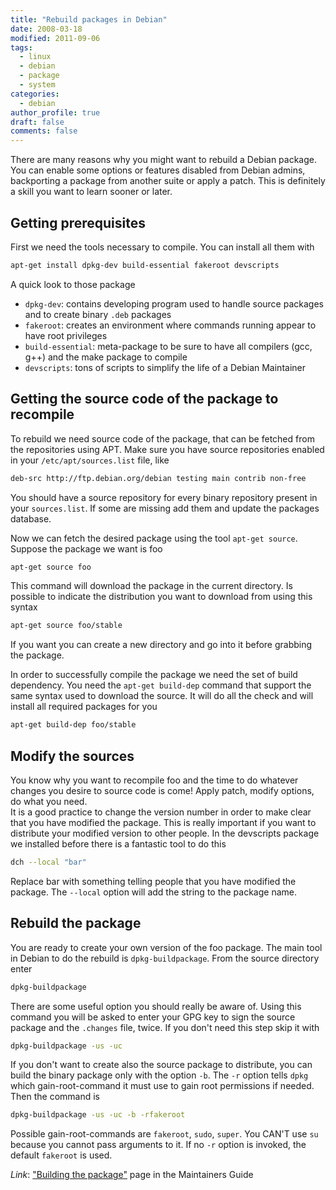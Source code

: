 ```yaml
---
title: "Rebuild packages in Debian"
date: 2008-03-18
modified: 2011-09-06
tags:
  - linux
  - debian
  - package
  - system
categories:
  - debian
author_profile: true
draft: false
comments: false
---
```


There are many reasons why you might want to rebuild a Debian package. You can enable some options or features disabled from Debian admins, backporting a package from another suite or apply a patch. This is definitely a skill you want to learn sooner or later.

## Getting prerequisites

First we need the tools necessary to compile. You can install all them with

```bash
apt-get install dpkg-dev build-essential fakeroot devscripts
```

A quick look to those package

* `dpkg-dev`: contains developing program used to handle source packages and to create binary `.deb` packages
* `fakeroot`: creates an environment where commands running appear to have root privileges
* `build-essential`: meta-package to be sure to have all compilers (gcc, g++) and the make package to compile
* `devscripts`: tons of scripts to simplify the life of a Debian Maintainer

## Getting the source code of the package to recompile

To rebuild we need source code of the package, that can be fetched from the repositories using APT. Make sure you have source repositories enabled in your `/etc/apt/sources.list` file, like

```bash
deb-src http://ftp.debian.org/debian testing main contrib non-free
```

You should have a source repository for every binary repository present in your `sources.list`. If some are missing add them and update the packages database.

Now we can fetch the desired package using the tool `apt-get source`. Suppose the package we want is foo

```bash
apt-get source foo
```

This command will download the package in the current directory. Is possible to indicate the distribution you want to download from using this syntax

```bash
apt-get source foo/stable
```

If you want you can create a new directory and go into it before grabbing the package.

In order to successfully compile the package we need the set of build dependency. You need the `apt-get build-dep` command that support the same syntax used to download the source. It will do all the check and will install all required packages for you

```bash
apt-get build-dep foo/stable
```

## Modify the sources

You know why you want to recompile foo and the time to do whatever changes you desire to source code is come! Apply patch, modify options, do what you need.\
It is a good practice to change the version number in order to make clear that you have modified the package. This is really important if you want to distribute your modified version to other people. In the devscripts package we installed before there is a fantastic tool to do this

```bash
dch --local "bar"
```

Replace bar with something telling people that you have modified the package. The `--local` option will add the string to the package name.

## Rebuild the package

You are ready to create your own version of the foo package. The main tool in Debian to do the rebuild is `dpkg-buildpackage`. From the source directory enter

```bash
dpkg-buildpackage
```

There are some useful option you should really be aware of. Using this command you will be asked to enter your GPG key to sign the source package and the `.changes` file, twice. If you don't need this step skip it with

```bash
dpkg-buildpackage -us -uc
```

If you don't want to create also the source package to distribute, you can build the binary package only with the option `-b`. The `-r` option tells `dpkg` which gain-root-command it must use to gain root permissions if needed. Then the command is

```bash
dpkg-buildpackage -us -uc -b -rfakeroot
```

Possible gain-root-commands are `fakeroot`, `sudo`, `super`. You CAN'T use `su` because you cannot pass arguments to it. If no `-r` option is invoked, the default `fakeroot` is used.

_Link_: ["Building the package"](http://www.debian.org/doc/manuals/maint-guide/build.en.html) page in the Maintainers Guide
